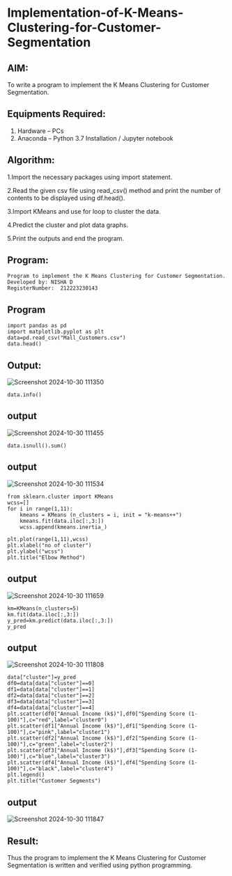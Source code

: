 # Implementation-of-K-Means-Clustering-for-Customer-Segmentation

## AIM:
To write a program to implement the K Means Clustering for Customer Segmentation.

## Equipments Required:
1. Hardware – PCs
2. Anaconda – Python 3.7 Installation / Jupyter notebook

## Algorithm:

1.Import the necessary packages using import statement.

2.Read the given csv file using read_csv() method and print the number of contents to be displayed using df.head().

3.Import KMeans and use for loop to cluster the data.

4.Predict the cluster and plot data graphs.

5.Print the outputs and end the program.

## Program:
```
Program to implement the K Means Clustering for Customer Segmentation.
Developed by: NISHA D
RegisterNumber:  212223230143
```


## Program

```
import pandas as pd
import matplotlib.pyplot as plt
data=pd.read_csv("Mall_Customers.csv")
data.head()
```
## Output:
![Screenshot 2024-10-30 111350](https://github.com/user-attachments/assets/31163961-a3f4-4555-b21f-439cedfb47d9)

```
data.info()
```

## output
![Screenshot 2024-10-30 111455](https://github.com/user-attachments/assets/6cb9078d-0259-4fd2-ac7a-d8504d67064d)


```
data.isnull().sum()
```
## output
![Screenshot 2024-10-30 111534](https://github.com/user-attachments/assets/547e8dd6-dced-45d6-8f6c-3b4e82b93ff5)


```
from sklearn.cluster import KMeans
wcss=[]
for i in range(1,11):
    kmeans = KMeans (n_clusters = i, init = "k-means++")
    kmeans.fit(data.iloc[:,3:])
    wcss.append(kmeans.inertia_)

plt.plot(range(1,11),wcss)
plt.xlabel("no of cluster")
plt.ylabel("wcss")
plt.title("Elbow Method")
```
## output
![Screenshot 2024-10-30 111659](https://github.com/user-attachments/assets/00531ad7-c9dc-43be-8b2e-b243c81ad9f9)


```
km=KMeans(n_clusters=5)
km.fit(data.iloc[:,3:])
y_pred=km.predict(data.iloc[:,3:])
y_pred
```

## output
![Screenshot 2024-10-30 111808](https://github.com/user-attachments/assets/03dd1e4d-e431-44a0-bd2e-999fc829b648)


```
data["cluster"]=y_pred
df0=data[data["cluster"]==0]
df1=data[data["cluster"]==1]
df2=data[data["cluster"]==2]
df3=data[data["cluster"]==3]
df4=data[data["cluster"]==4]
plt.scatter(df0["Annual Income (k$)"],df0["Spending Score (1-100)"],c="red",label="cluster0")
plt.scatter(df1["Annual Income (k$)"],df1["Spending Score (1-100)"],c="pink",label="cluster1")
plt.scatter(df2["Annual Income (k$)"],df2["Spending Score (1-100)"],c="green",label="cluster2")
plt.scatter(df3["Annual Income (k$)"],df3["Spending Score (1-100)"],c="blue",label="cluster3")
plt.scatter(df4["Annual Income (k$)"],df4["Spending Score (1-100)"],c="black",label="cluster4")
plt.legend()
plt.title("Customer Segments")
```

## output
![Screenshot 2024-10-30 111847](https://github.com/user-attachments/assets/b4b11159-939a-46c2-b0a5-ae1a16fb1509)

## Result:
Thus the program to implement the K Means Clustering for Customer Segmentation is written and verified using python programming.
